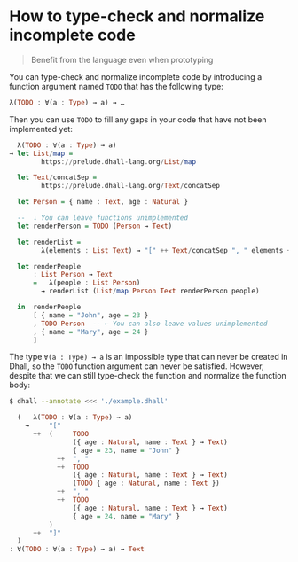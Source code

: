 # How to type-check and normalize incomplete code

> Benefit from the language even when prototyping

You can type-check and normalize incomplete code by introducing a function argument named
`TODO` that has the following type:

```haskell
λ(TODO : ∀(a : Type) → a) → …
```

Then you can use `TODO` to fill any gaps in your code that have not been
implemented yet:

```haskell
  λ(TODO : ∀(a : Type) → a)
→ let List/map =
        https://prelude.dhall-lang.org/List/map

  let Text/concatSep =
        https://prelude.dhall-lang.org/Text/concatSep

  let Person = { name : Text, age : Natural }

  --  ↓ You can leave functions unimplemented
  let renderPerson = TODO (Person → Text)

  let renderList =
        λ(elements : List Text) → "[" ++ Text/concatSep ", " elements ++ "]"

  let renderPeople
      : List Person → Text
      =   λ(people : List Person)
        → renderList (List/map Person Text renderPerson people)

  in  renderPeople
      [ { name = "John", age = 23 }
      , TODO Person  -- ← You can also leave values unimplemented
      , { name = "Mary", age = 24 }
      ]
```

The type `∀(a : Type) → a` is an impossible type that can never be created in Dhall,
so the `TODO` function argument can never be satisfied.  However, despite that we can
still type-check the function and normalize the function body:

```bash
$ dhall --annotate <<< './example.dhall'
```
```haskell
  (   λ(TODO : ∀(a : Type) → a)
    →     "["
      ++  (     TODO
                ({ age : Natural, name : Text } → Text)
                { age = 23, name = "John" }
            ++  ", "
            ++  TODO
                ({ age : Natural, name : Text } → Text)
                (TODO { age : Natural, name : Text })
            ++  ", "
            ++  TODO
                ({ age : Natural, name : Text } → Text)
                { age = 24, name = "Mary" }
          )
      ++  "]"
  )
: ∀(TODO : ∀(a : Type) → a) → Text
```
